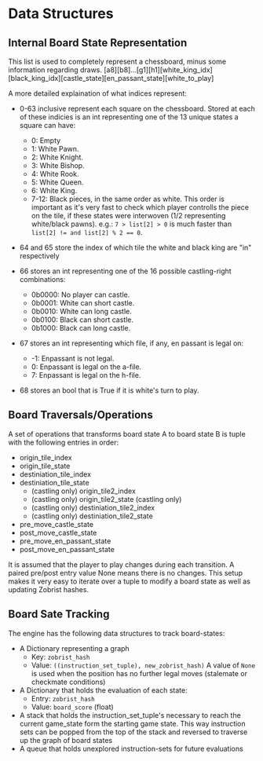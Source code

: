# Data Structures
## Internal Board State Representation
This list is used to completely represent a chessboard, minus some information regarding draws.
[a8][b8]...[g1][h1][white_king_idx][black_king_idx][castle_state][en_passant_state][white_to_play]

A more detailed explaination of what indices represent:
* 0-63 inclusive represent each square on the chessboard. Stored at each of these indicies is an int representing one of the 13 unique states a square can have:
    * 0: Empty
    * 1: White Pawn.
    * 2: White Knight.
    * 3: White Bishop.
    * 4: White Rook.
    * 5: White Queen.
    * 6: White King.
    * 7-12: Black pieces, in the same order as white.
    This order is important as it's very fast to check which player controlls the piece on the tile, if these states were interwoven (1/2 representing white/black pawns). e.g.: ```7 > list[2] > 0``` is much faster than ```list[2] != and list[2] % 2 == 0```.

* 64 and 65 store the index of which tile the white and black king are "in" respectively

* 66 stores an int representing one of the 16 possible castling-right combinations:
    * 0b0000: No player can castle.
    * 0b0001: White can short castle.
    * 0b0010: White can long castle.
    * 0b0100: Black can short castle.
    * 0b1000: Black can long castle.

* 67 stores an int representing which file, if any, en passant is legal on:
    * -1: Enpassant is not legal.
    * 0: Enpassant is legal on the a-file.
    * 7: Enpassant is legal on the h-file.

* 68 stores an bool that is True if it is white's turn to play.


## Board Traversals/Operations
A set of operations that transforms board state A to board state B is tuple with the following entries in order:
* origin_tile_index
* origin_tile_state
* destiniation_tile_index
* destiniation_tile_state
    * (castling only) origin_tile2_index
    * (castling only) origin_tile2_state (castling only)
    * (castling only) destiniation_tile2_index
    * (castling only) destiniation_tile2_state
* pre_move_castle_state
* post_move_castle_state
* pre_move_en_passant_state
* post_move_en_passant_state

It is assumed that the player to play changes during each transition.
A paired pre/post entry value None means there is no changes.
This setup makes it very easy to iterate over a tuple to modify a board state as well as updating Zobrist hashes.

## Board Sate Tracking
The engine has the following data structures to track board-states:
* A Dictionary representing a graph
    * Key: ```zobrist_hash```
    * Value: ```((instruction_set_tuple), new_zobrist_hash)```
    A value of ```None``` is used when the position has no further legal moves (stalemate or checkmate conditions)
* A Dictionary that holds the evaluation of each state:
    * Entry: ```zobrist_hash```
    * Value: ```board_score``` (float)
* A stack that holds the instruction_set_tuple's necessary to reach the current game_state form the starting game state. This way instruction sets can be popped from the top of the stack and reversed to traverse up the graph of board states
* A queue that holds unexplored instruction-sets for future evaluations